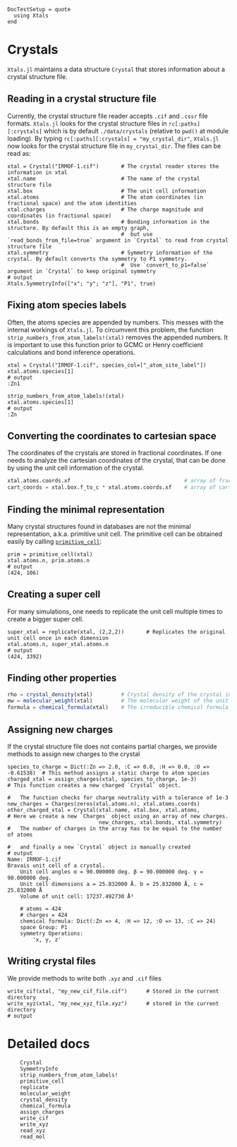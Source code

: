 ```@meta
DocTestSetup = quote
  using Xtals
end
```

# Crystals

`Xtals.jl` maintains a data structure `Crystal` that stores information about a crystal structure file.

## Reading in a crystal structure file

Currently, the crystal structure file reader accepts `.cif` and `.cssr` file formats. `Xtals.jl` looks for the crystal structure files in `rc[:paths][:crystals]` which is by default `./data/crystals` (relative to `pwd()` at module loading). By typing `rc[:paths][:crystals] = "my_crystal_dir"`, `Xtals.jl` now looks for the crystal structure file in `my_crystal_dir`.
The files can be read as:

```jldoctest crystal; output=false
xtal = Crystal("IRMOF-1.cif")       # The crystal reader stores the information in xtal
xtal.name                           # The name of the crystal structure file
xtal.box                            # The unit cell information
xtal.atoms                          # The atom coordinates (in fractional space) and the atom identities
xtal.charges                        # The charge magnitude and coordinates (in fractional space)
xtal.bonds                          # Bonding information in the structure. By default this is an empty graph,
                                    #  but use `read_bonds_from_file=true` argument in `Crystal` to read from crystal structure file
xtal.symmetry                       # Symmetry information of the crystal. By default converts the symmetry to P1 symmetry.
                                    #  Use `convert_to_p1=false` argument in `Crystal` to keep original symmetry
# output
Xtals.SymmetryInfo(["x"; "y"; "z"], "P1", true)
```

## Fixing atom species labels

Often, the atoms species are appended by numbers. This messes with the internal workings of `Xtals.jl`.
To circumvent this problem, the function `strip_numbers_from_atom_labels!(xtal)` removes the appended numbers.
It is important to use this function prior to GCMC or Henry coefficient calculations and bond inference operations.

```jldoctest crystal
xtal = Crystal("IRMOF-1.cif", species_col=["_atom_site_label"])
xtal.atoms.species[1]
# output
:Zn1
```
```jldoctest crystal
strip_numbers_from_atom_labels!(xtal)
xtal.atoms.species[1]
# output
:Zn
```

## Converting the coordinates to cartesian space

The coordinates of the crystals are stored in fractional coordinates. If one needs to analyze the cartesian coordinates of the crystal,
that can be done by using the unit cell information of the crystal.
```julia
xtal.atoms.coords.xf                                    # array of fractional coordinates
cart_coords = xtal.box.f_to_c * xtal.atoms.coords.xf    # array of cartesian coordinates
```

## Finding the minimal representation

Many crystal structures found in databases are not the minimal representation, a.k.a. primitive unit cell.  The primitive cell can be obtained easily by calling [`primitive_cell`](@ref):

```jldoctest crystal
prim = primitive_cell(xtal)
xtal.atoms.n, prim.atoms.n
# output
(424, 106)
```

## Creating a super cell

For many simulations, one needs to replicate the unit cell multiple times to create a bigger super cell.

```jldoctest crystal
super_xtal = replicate(xtal, (2,2,2))       # Replicates the original unit cell once in each dimension
xtal.atoms.n, super_xtal.atoms.n
# output
(424, 3392)
```

## Finding other properties

```julia
rho = crystal_density(xtal)         # Crystal density of the crystal in kg/m^2
mw = molecular_weight(xtal)         # The molecular weight of the unit cell in amu
formula = chemical_formula(xtal)    # The irreducible chemical formula of the crystal
```

## Assigning new charges

If the crystal structure file does not contains partial charges, we provide methods to assign new charges to the crystal

```jldoctest crystal; output=false
species_to_charge = Dict(:Zn => 2.0, :C => 0.0, :H => 0.0, :O => -0.61538)  # This method assigns a static charge to atom species
charged_xtal = assign_charges(xtal, species_to_charge, 1e-3)                # This function creates a new charged `Crystal` object.
                                                                            #   The function checks for charge neutrality with a tolerance of 1e-3
new_charges = Charges(zeros(xtal.atoms.n), xtal.atoms.coords)
other_charged_xtal = Crystal(xtal.name, xtal.box, xtal.atoms,               # Here we create a new `Charges` object using an array of new charges.
                             new_charges, xtal.bonds, xtal.symmetry)        #   The number of charges in the array has to be equal to the number of atoms
                                                                            #   and finally a new `Crystal` object is manually created
# output
Name: IRMOF-1.cif
Bravais unit cell of a crystal.
	Unit cell angles α = 90.000000 deg. β = 90.000000 deg. γ = 90.000000 deg.
	Unit cell dimensions a = 25.832000 Å. b = 25.832000 Å, c = 25.832000 Å
	Volume of unit cell: 17237.492730 Å³

	# atoms = 424
	# charges = 424
	chemical formula: Dict(:Zn => 4, :H => 12, :O => 13, :C => 24)
	space Group: P1
	symmetry Operations:
		'x, y, z'
```

## Writing crystal files

We provide methods to write both `.xyz` and `.cif` files

```jldoctest crystal; output=false
write_cif(xtal, "my_new_cif_file.cif")      # Stored in the current directory
write_xyz(xtal, "my_new_xyz_file.xyz")      # stored in the current directory
# output

```


# Detailed docs

```@docs
    Crystal
    SymmetryInfo
    strip_numbers_from_atom_labels!
    primitive_cell
    replicate
    molecular_weight
    crystal_density
    chemical_formula
    assign_charges
    write_cif
    write_xyz
    read_xyz
    read_mol
```
